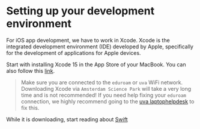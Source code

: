 # Setting up your development environment

For iOS app development, we have to work in Xcode. Xcode is the integrated development environment (IDE) developed by Apple, specifically for the development of applications for Apple devices. 

Start with installing Xcode 15 in the App Store of your MacBook. You can also follow this [link](https://apps.apple.com/us/app/xcode/id497799835?mt=12/).

> Make sure you are connected to the `eduroam` or `uva` WiFi network. Downloading Xcode via `Amsterdam Science Park` will take a very long time and is not recommended! If you need help fixing your `eduroam` connection, we highly recommend going to the [uva laptophelpdesk](https://student.uva.nl/onderwerpen/laptopondersteuning) to fix this.

While it is downloading, start reading about [Swift](/ios/swift)